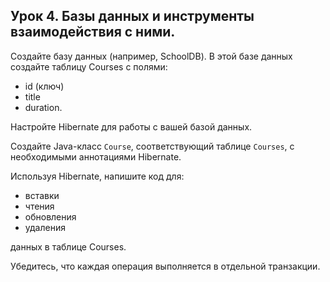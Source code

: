 ## Урок 4. Базы данных и инструменты взаимодействия с ними.

Создайте базу данных (например, SchoolDB).
В этой базе данных создайте таблицу Courses с полями:

- id (ключ)
- title
- duration.

Настройте Hibernate для работы с вашей базой данных.

Создайте Java-класс `Course`, соответствующий таблице `Courses`, с необходимыми аннотациями Hibernate.

Используя Hibernate, напишите код для:
- вставки
- чтения
- обновления
- удаления 

данных в таблице Courses.

Убедитесь, что каждая операция выполняется в отдельной транзакции.